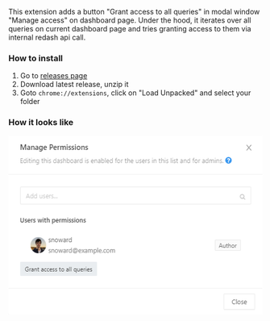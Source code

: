This extension adds a button "Grant access to all queries" in modal window "Manage access" on dashboard page.
Under the hood, it iterates over all queries on current dashboard page and tries granting access to them via internal redash api call.

### How to install

1) Go to [releases page](https://github.com/snoward/redash-extension/releases)
2) Download latest release, unzip it
3) Goto `chrome://extensions`, click on "Load Unpacked" and select your folder

### How it looks like

<img src="screenshots/modal-example.png" height="354">